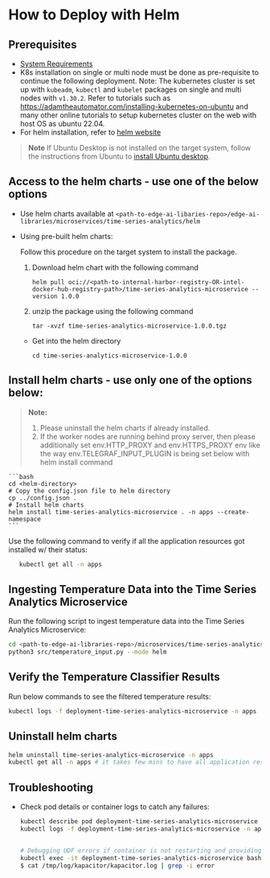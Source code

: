 # How to Deploy with Helm

## Prerequisites

- [System Requirements](system-requirements.md)
-  K8s installation on single or multi node must be done as pre-requisite to continue the following deployment. Note: The kubernetes cluster is set up with `kubeadm`, `kubectl` and `kubelet` packages on single and multi nodes with `v1.30.2`.
  Refer to tutorials such as <https://adamtheautomator.com/installing-kubernetes-on-ubuntu> and many other
  online tutorials to setup kubernetes cluster on the web with host OS as ubuntu 22.04.
- For helm installation, refer to [helm website](https://helm.sh/docs/intro/install/)

> **Note**
> If Ubuntu Desktop is not installed on the target system, follow the instructions from Ubuntu to [install Ubuntu desktop](https://ubuntu.com/tutorials/install-ubuntu-desktop).

## Access to the helm charts - use one of the below options

- Use helm charts available at `<path-to-edge-ai-libaries-repo>/edge-ai-libraries/microservices/time-series-analytics/helm`

- Using pre-built helm charts:

    Follow this procedure on the target system to install the package.

    1. Download helm chart with the following command

        `helm pull oci://<path-to-internal-harbor-registry-OR-intel-docker-hub-registry-path>/time-series-analytics-microservice --version 1.0.0`

    2. unzip the package using the following command

        `tar -xvzf time-series-analytics-microservice-1.0.0.tgz`

    - Get into the helm directory

        `cd time-series-analytics-microservice-1.0.0`

## Install helm charts - use only one of the options below:

> **Note:**
> 1. Please uninstall the helm charts if already installed.
> 2. If the worker nodes are running behind proxy server, then please additionally set env.HTTP_PROXY and env.HTTPS_PROXY env like the way env.TELEGRAF_INPUT_PLUGIN is being set below with helm install command

    ```bash
    cd <helm-directory>
    # Copy the config.json file to helm directory
    cp ../config.json .
    # Install helm charts
    helm install time-series-analytics-microservice . -n apps --create-namespace
    ```

Use the following command to verify if all the application resources got installed w/ their status:

```bash
   kubectl get all -n apps
```

## Ingesting Temperature Data into the Time Series Analytics Microservice

Run the following script to ingest temperature data into the Time Series Analytics Microservice:

```sh
cd <path-to-edge-ai-libraries-repo>/microservices/time-series-analytics
python3 src/temperature_input.py --mode helm
```

## Verify the Temperature Classifier Results

Run below commands to see the filtered temperature results:


``` bash
kubectl logs -f deployment-time-series-analytics-microservice -n apps
```

## Uninstall helm charts

```bash
helm uninstall time-series-analytics-microservice -n apps
kubectl get all -n apps # it takes few mins to have all application resources cleaned up
```

## Troubleshooting

- Check pod details or container logs to catch any failures:
 
  ```bash
  kubectl describe pod deployment-time-series-analytics-microservice -n apps # shows details of the pod
  kubectl logs -f deployment-time-series-analytics-microservice -n apps | grep -i error


  # Debugging UDF errors if container is not restarting and providing expected results
  kubectl exec -it deployment-time-series-analytics-microservice bash
  $ cat /tmp/log/kapacitor/kapacitor.log | grep -i error
  ```